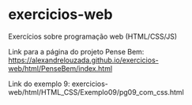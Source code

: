 # exercicios-web
Exercícios sobre programação web (HTML/CSS/JS)


Link para a página do projeto Pense Bem: https://alexandrelouzada.github.io/exercicios-web/html/PenseBem/index.html

Link do exemplo 9: exercicios-web/html/HTML_CSS/Exemplo09/pg09_com_css.html
